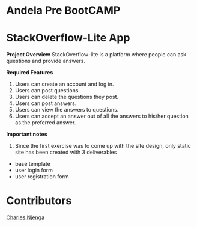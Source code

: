 # Andela Pre BootCAMP
# StackOverflow-Lite App

**Project Overview**
StackOverflow-lite is a platform where people can ask questions and provide answers. 

**Required Features**

1. Users can create an account and log in.
2. Users can post questions.
3. Users can delete the questions they post.
4. Users can post answers.
5. Users can view the answers to questions.
6. Users can accept an answer out of all the answers to his/her question as the preferred answer. 

**Important notes**
1. Since the first exercise was to come up with the site design, only static site has been created with 3 deliverables

- base template
- user login form
- user registration form

# Contributors
[Charles Njenga](https://www.github.com/Hackitect)<br>